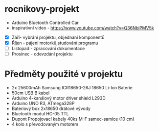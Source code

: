 # rocnikovy-projekt
- Arduino Bluetooth Controlled Car
- inspirativní video - https://www.youtube.com/watch?v=Q36NbjPMV5k

 - [x] Září- vybrání projektu, objednani komponentů
 - [x] Říjen - pájení motorků,studování programu
 - [ ] Listopad - zpracování dokumentace
 - [ ] Prosinec - odevzdání projektu

# Předměty použité v projektu 

- 2x 25600mAh Samsung ICR18650-26J 18650 Li-Ion Baterie
- 50cm USB B kabel
- Arduino 4-kanálový motor driver shield L293D
- Arduino UNO R3, ATmega328P
- Bateriový box 2x18650 drátové vývody 
- Bluetooth modul HC-05 TTL
- Dupont Propojovací kabely 40ks M-F samec-samice (10 cm)
- 4 kolo s převodovaným motorem 


